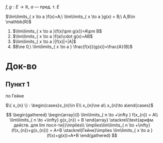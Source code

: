 $f, g: E\to \mathbb{R},\ a$ — пред. т. $E$

$\lim\limits_{ x \to a }f(x)=A;\ \lim\limits_{ x \to a }g(x) = B;\ A,B\in \mathbb{R}$

1. $\lim\limits_{ x \to a }(f(x)\pm g(x))=A\pm B$
2. $\lim\limits_{ x \to a }f(a)\cdot g(x)=AB$
3. $\lim\limits_{ x \to a }|f(x)|=|A|$
4. $B\ne 0,\ \lim\limits_{ x \to a } \frac{f(x)}{g(x)}=\frac{A}{B}$
# Док-во

## Пункт 1

по Гейне

$\{ x_{n} \} : \begin{cases}x_{n}\in E\\ x_{n}\ne a\\ x_{n}\to a\end{cases}$

$$
\begin{gathered}
\begin{array}{l}
\lim\limits_{ n \to +\infty } f(x_{n}) = A\\
\lim\limits_{ n \to +\infty} g(x_{n}) = B 
\end{array} \stackrel{\text{арифм. действ. для lim посл-ти}}\implies\\
\implies\lim\limits_{ n \to +\infty} (f(x_{n})+g(x_{n})) = A+B \stackrel{Гейне}\implies \lim\limits_{ x \to a } (f(x)+g(x))=A+B
\end{gathered}
$$
